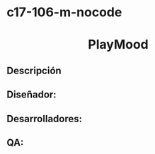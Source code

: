 # c17-106-m-nocode
<h1 align="center">PlayMood</h1>

## Descripción

## Diseñador:

## Desarrolladores:

## QA:
